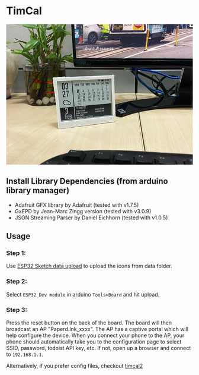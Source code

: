 # TimCal

![Full Image](timcal_image.jpg)

## Install Library Dependencies (from arduino library manager)
  - Adafruit GFX library by Adafruit (tested with v1.7.5)
  - GxEPD by Jean-Marc Zingg version (tested with v3.0.9)
  - JSON Streaming Parser by Daniel Eichhorn (tested with v1.0.5)

## Usage
### Step 1:
Use [ESP32 Sketch data upload](https://randomnerdtutorials.com/install-esp32-filesystem-uploader-arduino-ide/) to upload the icons from data folder.
### Step 2:
Select `ESP32 Dev module` in arduino `Tools>Board` and hit upload.
### Step 3:
Press the reset button on the back of the board. The board will then broadcast an AP "Paperd.Ink_xxxx".
The AP has a captive portal which will help configure the device. When you connect your phone to the AP,
your phone should automatically take you to the configuration page to select SSID, password, todoist API key, etc.
If not, open up a browser and connect to `192.168.1.1`.

Alternatively, if you prefer config files, checkout [timcal2](https://github.com/paperdink/timcal2)
